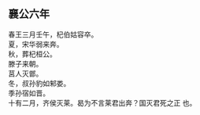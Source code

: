 ## 襄公六年

春王三月壬午，杞伯姑容卒。  
夏，宋华弱来奔。  
秋，葬杞桓公。  
滕子来朝。  
莒人灭鄫。  
冬，叔孙豹如邾娄。  
季孙宿如晋。  
十有二月，齐侯灭莱。曷为不言莱君出奔？国灭君死之正
也。  

